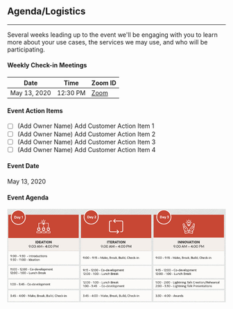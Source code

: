 ## Agenda/Logistics
---

Several weeks leading up to the event we'll be engaging with you to learn more about your use cases, the services we may use, and who will be participating.  

#### Weekly Check-in Meetings

| Date         | Time      | Zoom ID         |
|---           |---        |---              |
| May 13, 2020     | 12:30 PM  | [Zoom](https://oracle.zoom.us/j/3754152080?pwd=RlVRU1p1RUZNUWg0WjNCUkRPRmhwQT09) |

#### Event Action Items

  - [ ] (Add Owner Name) Add Customer Action Item 1
  - [ ] (Add Owner Name) Add Customer Action Item 2
  - [ ] (Add Owner Name) Add Customer Action Item 3
  - [ ] (Add Owner Name) Add Customer Action Item 4

#### Event Date

May 13, 2020

#### Event Agenda

![thumbnail of promo](img/event_agenda.jpg)
